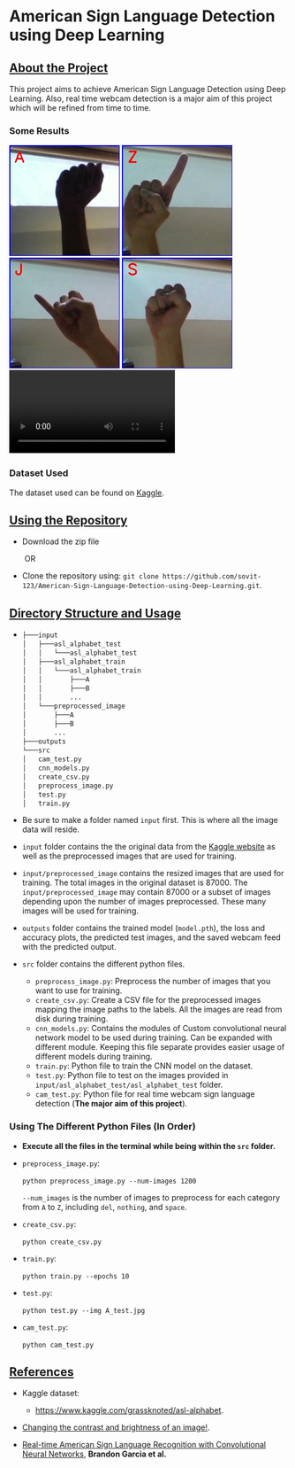 # American Sign Language Detection using Deep Learning



## <u>About the Project</u>

This project aims to achieve American Sign Language Detection using Deep Learning. Also, real time webcam detection is a major aim of this project which will be refined from time to time.
### Some Results
![](https://github.com/sovit-123/American-Sign-Language-Detection-using-Deep-Learning/blob/master/outputs/A_test.jpg)
![](https://github.com/sovit-123/American-Sign-Language-Detection-using-Deep-Learning/blob/master/outputs/Z_test.jpg)
![](https://github.com/sovit-123/American-Sign-Language-Detection-using-Deep-Learning/blob/master/outputs/J_test.jpg)
![](https://github.com/sovit-123/American-Sign-Language-Detection-using-Deep-Learning/blob/master/outputs/S_test.jpg)
![](https://github.com/sovit-123/American-Sign-Language-Detection-using-Deep-Learning/blob/master/outputs/asl.mp4)
### Dataset Used

The dataset used can be found on [Kaggle](https://www.kaggle.com/grassknoted/asl-alphabet.).



## <u>Using the Repository</u>

* Download the zip file

  ​			OR

* Clone the repository using: `git clone https://github.com/sovit-123/American-Sign-Language-Detection-using-Deep-Learning.git`.



## <u>Directory Structure and Usage</u>

* ```
  ├───input
  │   ├───asl_alphabet_test
  │   │   └───asl_alphabet_test
  │   ├───asl_alphabet_train
  │   │   └───asl_alphabet_train
  │   │       ├───A
  │   │       ├───B
  │   │       ...
  │   └───preprocessed_image
  │       ├───A
  │       ├───B
  │       ...
  ├───outputs
  └───src
  │   cam_test.py
  │   cnn_models.py
  │   create_csv.py
  │   preprocess_image.py
  │   test.py
  │   train.py
  ```

* Be sure to make a folder named `input` first. This is where all the image data will reside.

* `input` folder contains the the original data from the [Kaggle website](https://www.kaggle.com/grassknoted/asl-alphabet) as well as the preprocessed images that are used for training.
* `input/preprocessed_image` contains the resized images that are used for training. The total images in the original dataset is 87000. The `input/preprocessed_image` may contain 87000 or a subset of images depending upon the number of images preprocessed. These many images will be used for training.
* `outputs` folder contains the trained model (`model.pth`), the loss and accuracy plots, the predicted test images, and the saved webcam feed with the predicted output.
* `src` folder contains the different python files.
  * `preprocess_image.py`: Preprocess the number of images that you want to use for training.
  * `create_csv.py`: Create a CSV file for the preprocessed images mapping the image paths to the labels. All the images are read from disk during training.
  * `cnn_models.py`: Contains the modules of Custom convolutional neural network model to be used during training. Can be expanded with different module. Keeping this file separate provides easier usage of different models during training.
  * `train.py`: Python file to train the CNN model on the dataset.
  * `test.py`: Python file to test on the images provided in `input/asl_alphabet_test/asl_alphabet_test` folder.
  * `cam_test.py`: Python file for real time webcam sign language detection (**The major aim of this project**). 

### Using The Different Python Files (In Order)

* **Execute all the files in the terminal while being within the `src` folder.**

* `preprocess_image.py`: 

  `python preprocess_image.py --num-images 1200`

  `--num_images` is the number of images to preprocess for each category from `A` to `Z`, including `del`, `nothing`, and `space`.

* `create_csv.py`:

  `python create_csv.py`

* `train.py`:

  `python train.py --epochs 10`

* `test.py`:

  `python test.py --img A_test.jpg`

* `cam_test.py`:

  `python cam_test.py `



## <u>References</u>

* Kaggle dataset:
  
  * https://www.kaggle.com/grassknoted/asl-alphabet.
* [Changing the contrast and brightness of an image!](https://docs.opencv.org/3.4/d3/dc1/tutorial_basic_linear_transform.html).
* [Real-time American Sign Language Recognition with Convolutional Neural Networks](http://cs231n.stanford.edu/reports/2016/pdfs/214_Report.pdf), **Brandon Garcia et al.**

  

  

